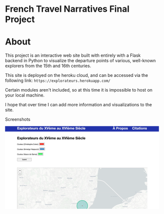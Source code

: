 # French Travel Narratives Final Project
# About
This project is an interactive web site built with entirely with a Flask backend in Python to visualize 
the departure points of various, well-known explorers from the 15th and 16th centuries.

This site is deployed on the heroku cloud, and can be accessed via the following link: `https://explorateurs.herokuapp.com/`

Certain modules aren't included, so at this time it is impossible to host on your local machine.

I hope that over time I can add more information and visualizations to the site. 

Screenshots

![main_page](https://github.com/nthimothe/rlfr211-final/blob/main/screenshots/main_page.png)
